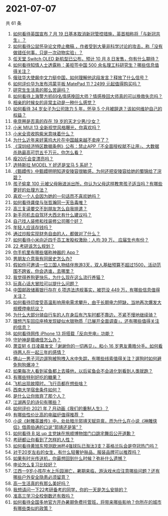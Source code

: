 # 2021-07-07

共 61 条

<!-- BEGIN -->
<!-- 最后更新时间 Wed Jul 07 2021 05:01:35 GMT+0800 (China Standard Time) -->

1. [如何看待英国宣布 7 月 19
   日基本取消新冠管控措施，英首相称将「与新冠共生」？](https://www.zhihu.com/question/470344047)
2. [如何看待公鼠怀孕论文停止撤稿
   ，作者受到大量非科学讨论的攻击，称「没有做错任何事，只是一次动物实验」？](https://www.zhihu.com/question/470229957)
3. [任天堂 Switch OLED 新机型已公布，预计 10 月 8
   日发售，你有什么期待？](https://www.zhihu.com/question/470508101)
4. [如何看待知情人士透露称：美拒签中国 500
   余名理工科研究生？哪些信息值得关注？](https://www.zhihu.com/question/470412737)
5. [俄驻华大使飙中文力挺中国，如何理解他这段发言？释放了什么信号？](https://www.zhihu.com/question/470377945)
6. [如何评价华为发布鸿蒙平板 MatePad 11？2499
   元起值得购买吗？](https://www.zhihu.com/question/470432841)
7. [研究生生活真的那么苦逼吗？](https://www.zhihu.com/question/379267365)
8. [如何看待上海警方抓69名情感挽回大师？情感挽回大师真的可以挽救失恋吗？](https://www.zhihu.com/question/470420822)
9. [相亲的时候女的非常主动是一种什么感觉？](https://www.zhihu.com/question/266053826)
10. [如何看待 34 岁女子为公司效力 5 年，怀孕 5
    个月被辞退？该如何维护自己的权益？](https://www.zhihu.com/question/470346433)
11. [电竞圈是否真的存在 19 岁的天才少男/少女？](https://www.zhihu.com/question/468717638)
12. [小米 MIUI 13 全新视觉风格曝光，你喜欢吗？](https://www.zhihu.com/question/466812715)
13. [小米全资收购紫米意味着什么？](https://www.zhihu.com/question/470091421)
14. [为什么近年来好莱坞大片在中国越来越不卖座了？](https://www.zhihu.com/question/268982964)
15. [《深圳经济特区数据条例》公布：禁止APP「不全面授权就不让用」、大数据杀熟最高可罚五千万元，你怎么看？](https://www.zhihu.com/question/470388378)
16. [瘦20斤会变漂亮吗？](https://www.zhihu.com/question/392591592)
17. [选特斯拉 MODEL Y 好还是宝马 5 系好？](https://www.zhihu.com/question/398893012)
18. [《甄嬛传》中甄嬛明明知道安陵容很敏感，为何还把安陵容给她的蜀锦给了浣碧？](https://www.zhihu.com/question/325114276)
19. [孩子偷拿 100
    元被父母揪进派出所，你认为父母这样教育孩子适当吗？有哪些更好的处理方法？](https://www.zhihu.com/question/470336455)
20. [喜欢一个人会因为她的一句话而不喜欢她吗？](https://www.zhihu.com/question/410747789)
21. [如何看待龚俊与张哲瀚同一天告毒唯？](https://www.zhihu.com/question/470431847)
22. [高三复读要交不到朋友怎么自我排遣？](https://www.zhihu.com/question/468584176)
23. [新手司机去自驾环大西北有什么建议吗？](https://www.zhihu.com/question/467242045)
24. [自己找人装修和找装修公司哪个好？](https://www.zhihu.com/question/342779357)
25. [年轻人应该存钱吗？](https://www.zhihu.com/question/469208385)
26. [通过炒股实现财务自由的人，都做对了什么？](https://www.zhihu.com/question/463163458)
27. [如何看待小米向近四千员工发股权激励：人均 39 万，
    应届生也有份？](https://www.zhihu.com/question/469594067)
28. [22 考研该怎么规划？](https://www.zhihu.com/question/394099769)
29. [你手机里有哪些堪称神器的 App？](https://www.zhihu.com/question/52060765)
30. [男朋友介意我有同居史怎么办?](https://www.zhihu.com/question/465458023)
31. [假如你可邀请一位三国人物结伴旅游3天，双人基础预算不超过1500，活动范围不跨省，你会选谁，去哪里？](https://www.zhihu.com/question/470158957)
32. [我觉得养狗更快乐，为什么现在这么流行养猫？](https://www.zhihu.com/question/460463800)
33. [玩真心话大冒险可以提什么问题？](https://www.zhihu.com/question/294716319)
34. [中国邮政储蓄银行存在 6 项违法违规事实，被罚没 449
    万，有哪些信息值得关注？](https://www.zhihu.com/question/470180715)
35. [如何看待印度受高温影响用电需求攀升，由于长期电力短缺，当地再次爆发大规模停电抗议？](https://www.zhihu.com/question/469940844)
36. [为什么大部分骑自行车的人在身后有汽车时都不靠边，不紧不慢地继续骑？](https://www.zhihu.com/question/348195449)
37. [理想汽车回应座椅发现疑似水银物质「已展开全面调查」，还有哪些值得关注的信息？](https://www.zhihu.com/question/470160887)
38. [如何看待网传 iPhone 13 将搭载「反向充电」功能？](https://www.zhihu.com/question/470137767)
39. [守护神是摄魂怪怎么办？](https://www.zhihu.com/question/467796681)
40. [萧亚轩 6 日凌晨发文「谢谢你的一切再见」，和小 16
    岁男友黄皓分手。如何看待两人在一起三年的感情？](https://www.zhihu.com/question/470346487)
41. [佛山一男子河边遛狗被狗拽入水中失踪，有哪些线索值得关注？遛狗时如何避免狗狗爆冲？](https://www.zhihu.com/question/470186017)
42. [如果每次人看到鲨鱼都上去揍他，以后鲨鱼会不会进化到看到人类就跑？](https://www.zhihu.com/question/469388304)
43. [有哪些特别好吃的糖果？](https://www.zhihu.com/question/22631051)
44. [飞机出现故障时，飞行员都在想些啥？](https://www.zhihu.com/question/321094762)
45. [西南大学宿舍条件如何？](https://www.zhihu.com/question/46336332)
46. [是什么让你放弃了那个人？](https://www.zhihu.com/question/466005898)
47. [江湖再见的诗句有哪些？](https://www.zhihu.com/question/463456251)
48. [如何评价 2021 年 7 月动画《我们的重制人生》？](https://www.zhihu.com/question/467205569)
49. [有哪些性价比高的电磁炉值得推荐 ？](https://www.zhihu.com/question/266022777)
50. [小说《射雕英雄传》中，处处暗示郭靖天赋异禀，而为什么在小说《神雕侠侣》借周伯通的口说“郭靖还是笨”？](https://www.zhihu.com/question/469671460)
51. [如何看待 B 站 up 主党妹在旅顺博物馆门口跳宅舞后公开道歉？](https://www.zhihu.com/question/469738970)
52. [考研都让你看到了怎样的人性？](https://www.zhihu.com/question/348014746)
53. [如何看待黄旭东预测欧洲杯4强球队已淘汰3支？英格兰队会是夺冠热门吗？](https://www.zhihu.com/question/470180410)
54. [对于20岁左右的女生，有什么轻奢护肤品，服装品牌可以推荐吗？](https://www.zhihu.com/question/26749750)
55. [如果有时光传送机，你最想回到什么时候？弥补什么遗憾？](https://www.zhihu.com/question/468426099)
56. [申论怎么复习比较好？](https://www.zhihu.com/question/364463392)
57. [江西一9岁小孩在水上乐园溺亡，暑期来临，游泳戏水应注意哪些问题？还有哪些户外安全隐患必须留意？](https://www.zhihu.com/question/470102221)
58. [高一生活真的有那么美好吗？](https://www.zhihu.com/question/412925978)
59. [我想请问一下22考研备考的同学，你的一天是怎么安排的？](https://www.zhihu.com/question/469051601)
60. [准高三学习全校倒数还有救吗？](https://www.zhihu.com/question/469983391)
61. [如何看待全国多地官方开办暑期免费托管班，将带来哪些影响？你所在的城市有哪些类似的政策？](https://www.zhihu.com/question/469495664)

<!-- END -->
